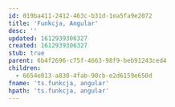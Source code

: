 ```yaml
---
id: 019ba411-2412-463c-b31d-1ea5fa9e2072
title: 'Funkcja, Angular'
desc: ''
updated: 1612939306327
created: 1612939306327
stub: true
parent: 6b4f2696-c75f-4663-98f9-beb91243ced4
children:
  - 6654e013-a830-4fab-90cb-e2d6159e650d
fname: 'ts.funkcja, angular'
hpath: 'ts.funkcja, angular'
---
```



